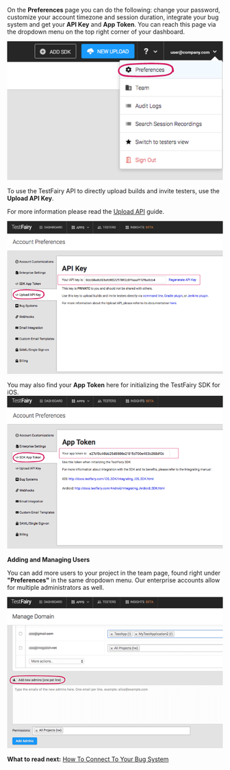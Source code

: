 <!-- # <a id="account_setup"></a>  Preferences -->

On the **Preferences** page you can do the following: change your password, customize your account timezone and session duration, integrate your bug system and get your **API Key** and **App Token**. You can reach this page via the dropdown menu on the top right corner of your dashboard.

<!-- ![ alt preferences-link](../../img/app/preferences-link.png) -->
<img src="../../img/app/preferences-link.png" width="800"/>


To use the TestFairy API to directly upload builds and invite testers, use the **Upload API Key**.

For more information please read the [Upload API](http://docs.testfairy.com/Upload_API.html) guide.

![ alt api-key](../../img/app/api-key.png)

You may also find your **App Token** here for initializing the TestFairy SDK for iOS.
![ alt app-token](../../img/app/app-token.png)

**Adding and Managing Users**

You can add more users to your project in the team page, found right under **"Preferences"** in the same dropdown menu.
Our enterprise accounts allow for multiple administrators as well.

<!-- ![ alt add-admins](../../img/app/add-admins.png) -->
<img src="../../img/app/add-admins.png" width="800"/>

**What to read next:**  [How To Connect To Your Bug System](How_To_Connect_To_Your_Bug_System.html)
 
